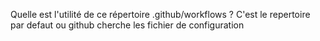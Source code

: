  Quelle est l'utilité de ce
répertoire .github/workflows ? C'est le repertoire par defaut ou github cherche les fichier de configuration